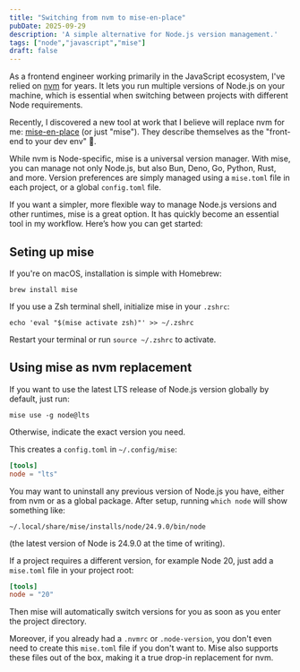 ```yaml
---
title: "Switching from nvm to mise-en-place"
pubDate: 2025-09-29
description: 'A simple alternative for Node.js version management.'
tags: ["node","javascript","mise"]
draft: false
---
```


As a frontend engineer working primarily in the JavaScript ecosystem, I've relied on [nvm](https://github.com/nvm-sh/nvm) for years. It lets you run multiple versions of Node.js on your machine, which is essential when switching between projects with different Node requirements.

Recently, I discovered a new tool at work that I believe will replace nvm for me: [mise-en-place](https://mise.jdx.dev/) (or just "mise"). They describe themselves as the "front-end to your dev env" 🙌.

While nvm is Node-specific, mise is a universal version manager. With mise, you can manage not only Node.js, but also Bun, Deno, Go, Python, Rust, and more. Version preferences are simply managed using a `mise.toml` file in each project, or a global `config.toml` file.

If you want a simpler, more flexible way to manage Node.js versions and other runtimes, mise is a great option. It has quickly become an essential tool in my workflow. Here’s how you can get started:

## Seting up mise

If you're on macOS, installation is simple with Homebrew:

```shell
brew install mise
```

If you use a Zsh terminal shell, initialize mise in your `.zshrc`:

```shell
echo 'eval "$(mise activate zsh)"' >> ~/.zshrc
```

Restart your terminal or run `source ~/.zshrc` to activate.

## Using mise as nvm replacement

If you want to use the latest LTS release of Node.js version globally by default, just run:
```shell
mise use -g node@lts
```

Otherwise, indicate the exact version you need.

This creates a `config.toml` in `~/.config/mise`: 
```toml
[tools]
node = "lts"
```

You may want to uninstall any previous version of Node.js you have, either from nvm or as a global package. After setup, running `which node` will show something like:

```shell
~/.local/share/mise/installs/node/24.9.0/bin/node
```
(the latest version of Node is 24.9.0 at the time of writing).

If a project requires a different version, for example Node 20, just add a `mise.toml` file in your project root:
```toml
[tools]
node = "20"
```

Then mise will automatically switch versions for you as soon as you enter the project directory. 

Moreover, if you already had a `.nvmrc` or `.node-version`, you don't even need to create this `mise.toml` file if you don't want to. Mise also supports these files out of the box, making it a true drop-in replacement for nvm.